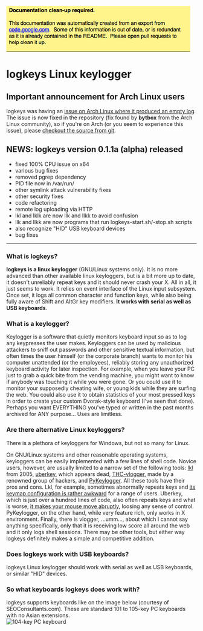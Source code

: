 ![warning](./docs_warning.png)

# logkeys Linux keylogger #

## Important announcement for Arch Linux users ##

logkeys was having an [issue on Arch Linux where it produced an empty log](http://code.google.com/p/logkeys/issues/detail?id=60). The issue is now fixed in the repository (fix found by **bytbox** from the Arch Linux community), so if you're on Arch (or you seem to experience this issue), please [checkout the source from git](http://code.google.com/p/logkeys/source/checkout).

## NEWS: logkeys version 0.1.1a (alpha) released ##
  * fixed 100% CPU issue on x64
  * various bug fixes
  * removed pgrep dependency
  * PID file now in /var/run/
  * other symlink attack vulnerability fixes
  * other security fixes
  * code refactoring
  * remote log uploading via HTTP
  * lkl and lklk are now llk and llkk to avoid confusion
  * llk and llkk are now programs that run logkeys-start.sh/-stop.sh scripts
  * also recognize "HID" USB keyboard devices
  * bug fixes

---

### What is logkeys?

**logkeys is a linux keylogger** (GNU/Linux systems only).  It is no
more advanced than other available linux keyloggers, but is a bit more
up to date, it doesn't unreliably repeat keys and it should never
crash your X. All in all, it just seems to work. It relies on event
interface of the Linux input subsystem. Once set, it logs all common
character and function keys, while also being fully aware of Shift and
AltGr key modifiers. **It works with serial as well as USB
keyboards**.

### What is a keylogger?

Keylogger is a software that quietly monitors keyboard input so as to
log any keypresses the user makes. Keyloggers can be used by malicious
attackers to sniff out passwords and other sensitive textual
information, but often times the user himself (or the corporate
branch) wants to monitor his computer unattended (or the employees),
reliably storing any unauthorized keyboard activity for later
inspection. For example, when you leave your PC just to grab a quick
bite from the vending machine, you might want to know if anybody was
touching it while you were gone. Or you could use it to monitor your
supposedly cheating wife, or young kids while they are surfing the
web. You could also use it to obtain statistics of your most pressed
keys in order to create your custom Dvorak-style keyboard (I've seen
that done). Perhaps you want EVERYTHING you've typed or written in the
past months archived for ANY purpose... Uses are limitless.

### Are there alternative Linux keyloggers?

There is a plethora of keyloggers for Windows, but not so many for Linux.

On GNU/Linux systems and other reasonable operating systems,
keyloggers can be easily implemented with a few lines of shell
code. Novice users, however, are usually limited to a narrow set of
the following tools: [lkl](http://sourceforge.net/projects/lkl/) from
2005, [uberkey](http://gnu.ethz.ch/linuks.mine.nu/uberkey/), which
appears dead,
[THC-vlogger](http://freeworld.thc.org/releases.php?q=vlogger), made
by a renowned group of hackers, and
[PyKeylogger](http://pykeylogger.sourceforge.net/). All these tools
have their pros and cons. Lkl, for example, sometimes abnormally
repeats keys and [its keymap configuration is rather
awkward](http://www.google.com/search?q=lkl+keymap) for a range of
users. Uberkey, which is just over a hundred lines of code, also often
repeats keys and what is worse, [it makes your mouse move
abruptly](http://www.google.com/search?q=uberkey+mouse+problem),
loosing any sense of control. PyKeylogger, on the other hand, while
very feature rich, only works in X environment. Finally, there is
vlogger, ...umm..., about which I cannot say anything specifically,
only that it is receiving low score all around the web and it only
logs shell sessions. There may be other tools, but either way logkeys
definitely makes a simple and competitive addition.

### Does logkeys work with USB keyboards? ###

logkeys Linux keylogger should work with serial as well as USB keyboards, or similar "HID" devices.

### So what keyboards logkeys does work with? ###

logkeys supports keyboards like on the image below (courtesy of SEOConsultants.com). These are standard 101 to 105-key PC keyboards with no Asian extensions.<br />
<img src='http://wiki.logkeys.googlecode.com/git/images/keyboard.png' alt='104-key PC keyboard' />

